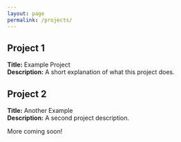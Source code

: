 ```yaml
---
layout: page
permalink: /projects/
---
```


## Project 1
**Title:** Example Project  
**Description:** A short explanation of what this project does.

## Project 2
**Title:** Another Example  
**Description:** A second project description.

More coming soon!

